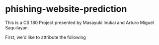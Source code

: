 # phishing-website-prediction

This is a CS 180 Project presented by Masayuki Inukai and Arturo Miguel Saquilayan. 

First, we'd like to attribute the following 
